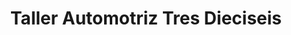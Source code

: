 ---
title: "Taller Automotriz Tres Dieciseis"
url: /san-miguel/taller-automotriz-tres-dieciseis/
shop: reparación de automóviles
---